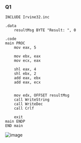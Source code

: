 ### Q1
``` assembly
INCLUDE Irvine32.inc

.data
    resultMsg BYTE "Result: ", 0

.code
main PROC
    mov eax, 5      

    mov ebx, eax      
    mov ecx, eax    
    
    shl eax, 4        
    shl ebx, 2        
    add eax, ebx      
    add eax, ecx      

   
    mov edx, OFFSET resultMsg
    call WriteString   
    call WriteDec      
    call Crlf         
    
    exit
main ENDP
END main
```
![image](https://github.com/user-attachments/assets/c11dc699-96a9-4e7e-baf7-f6dae8d38fa0)



